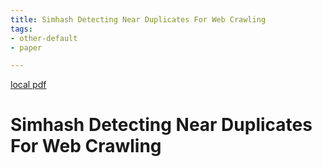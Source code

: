 ```yaml
---
title: Simhash Detecting Near Duplicates For Web Crawling
tags:
- other-default
- paper

---
```


[local pdf](../../../pdfs/simhash-detecting-near-duplicates-for-web-crawling.pdf)

# Simhash Detecting Near Duplicates For Web Crawling
